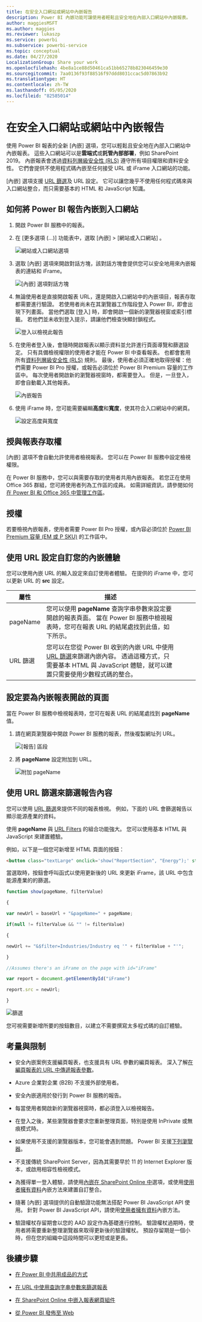 ```yaml
---
title: 在安全入口網站或網站中內嵌報告
description: Power BI 內嵌功能可讓使用者輕鬆且安全地在內部入口網站中內嵌報表。
author: maggiesMSFT
ms.author: maggies
ms.reviewer: lukaszp
ms.service: powerbi
ms.subservice: powerbi-service
ms.topic: conceptual
ms.date: 04/27/2020
LocalizationGroup: Share your work
ms.openlocfilehash: 4be8a1ce88d50461ca51bb65278b823046459e30
ms.sourcegitcommit: 7aa0136f93f88516f97ddd8031ccac5d07863b92
ms.translationtype: HT
ms.contentlocale: zh-TW
ms.lasthandoff: 05/05/2020
ms.locfileid: "82585014"
---
```

# <a name="embed-a-report-in-a-secure-portal-or-website"></a>在安全入口網站或網站中內嵌報告

使用 Power BI 報表的全新 [內嵌]  選項，您可以輕鬆且安全地在內部入口網站中內嵌報表。 這些入口網站可以是**雲端式**或**託管內部部署**，例如 SharePoint 2019。 內嵌報表會透過[資料列層級安全性 (RLS)](service-admin-rls.md) 遵守所有項目權限和資料安全性。 它們會提供不使用程式碼內嵌至任何接受 URL 或 iFrame 入口網站的功能。 

[內嵌]  選項支援 [URL 篩選](service-url-filters.md)及 URL 設定。 它可以讓您幾乎不使用任何程式碼來與入口網站整合，而只需要基本的 HTML 和 JavaScript 知識。

## <a name="how-to-embed-power-bi-reports-into-portals"></a>如何將 Power BI 報告內嵌到入口網站

1. 開啟 Power BI 服務中的報表。

2. 在 [更多選項 (...)]  功能表中，選取 [內嵌]   >  [網站或入口網站]  。

    ![網站或入口網站選項](media/service-embed-secure/power-bi-more-options-website.png)

2. 選取 [內嵌]  選項來開啟對話方塊，該對話方塊會提供您可以安全地用來內嵌報表的連結和 iFrame。

    ![[內嵌] 選項對話方塊](media/service-embed-secure/secure-embed-code-dialog.png)

3. 無論使用者是直接開啟報表 URL，還是開啟入口網站中的內嵌項目，報表存取都需要進行驗證。 若使用者尚未在其瀏覽器工作階段登入 Power BI，即會出現下列畫面。 當他們選取 [登入]  時，即會開啟一個新的瀏覽器視窗或索引標籤。 若他們並未收到登入提示，請讓他們檢查快顯封鎖程式。

    ![登入以檢視此報告](media/service-embed-secure/secure-embed-sign-in.png)

4. 在使用者登入後，會隨時開啟報表以顯示資料並允許進行頁面導覽和篩選設定。 只有具備檢視權限的使用者才能在 Power BI 中查看報表。 也都會套用所有[資料列層級安全性 (RLS)](service-admin-rls.md) 規則。 最後，使用者必須正確地取得授權：他們需要 Power BI Pro 授權，或報告必須位於 Power BI Premium 容量的工作區中。 每次使用者開啟新的瀏覽器視窗時，都需要登入。 但是，一旦登入，即會自動載入其他報表。

    ![內嵌報告](media/service-embed-secure/secure-embed-report.png)

5. 使用 iFrame 時，您可能需要編輯**高度**和**寬度**，使其符合入口網站中的網頁。

    ![設定高度與寬度](media/service-embed-secure/secure-embed-size.png)

## <a name="granting-report-access"></a>授與報表存取權

[內嵌]  選項不會自動允許使用者檢視報表。 您可以在 Power BI 服務中設定檢視權限。

在 Power BI 服務中，您可以與需要存取的使用者共用內嵌報表。 若您正在使用 Office 365 群組，您可將使用者列為工作區的成員。 如需詳細資訊，請參閱如何[在 Power BI 和 Office 365 中管理工作區](service-manage-app-workspace-in-power-bi-and-office-365.md)。

## <a name="licensing"></a>授權

若要檢視內嵌報表，使用者需要 Power BI Pro 授權，或內容必須位於 [Power BI Premium 容量 (EM 或 P SKU)](service-admin-premium-purchase.md) 的工作區中。

## <a name="customize-your-embed-experience-using-url-settings"></a>使用 URL 設定自訂您的內嵌體驗

您可以使用內嵌 URL 的輸入設定來自訂使用者體驗。 在提供的 iFrame 中，您可以更新 URL 的 **src** 設定。

| 屬性  | 描述  |  |  |  |
|--------------|-----------------------------------------------------------------------------------------------------------------------------------------------------------------------------------------------------------------------|---|---|---|
| pageName  | 您可以使用 **pageName** 查詢字串參數來設定要開啟的報表頁面。 當在 Power BI 服務中檢視報表時，您可在報表 URL 的結尾處找到此值，如下所示。 |  |  |  |
| URL 篩選  | 您可以在您從 Power BI 收到的內嵌 URL 中使用 [URL 篩選](service-url-filters.md)來篩選內嵌內容。 透過這種方式，只需要基本 HTML 與 JavaScript 體驗，就可以建置只需要使用少數程式碼的整合。  |  |  |  |

## <a name="set-which-page-opens-for-an-embedded-report"></a>設定要為內嵌報表開啟的頁面 

當在 Power BI 服務中檢視報表時，您可在報表 URL 的結尾處找到 **pageName** 值。

1. 請在網頁瀏覽器中開啟 Power BI 服務的報表，然後複製網址列 URL。

    ![[報告] 區段](media/service-embed-secure/secure-embed-report-section.png)

2. 將 **pageName** 設定附加到 URL。

    ![附加 pageName](media/service-embed-secure/secure-embed-append-page-name.png)

## <a name="filter-report-content-using-url-filters"></a>使用 URL 篩選來篩選報告內容 

您可以使用 [URL 篩選](service-url-filters.md)來提供不同的報表檢視。 例如，下面的 URL 會篩選報告以顯示能源產業的資料。

使用 **pageName** 與 [URL Filters](service-url-filters.md) 的組合功能強大。 您可以使用基本 HTML 與 JavaScript 來建置體驗。

例如，以下是一個您可新增至 HTML 頁面的按鈕：

```html
<button class="textLarge" onclick='show("ReportSection", "Energy");' style="display: inline-block;">Show Energy</button>
```

當選取時，按鈕會呼叫函式以使用更新後的 URL 來更新 iFrame，該 URL 中包含能源產業的的篩選。

```javascript
function show(pageName, filterValue)

{

var newUrl = baseUrl + "&pageName=" + pageName;

if(null != filterValue && "" != filterValue)

{

newUrl += "&$filter=Industries/Industry eq '" + filterValue + "'";

}

//Assumes there's an iFrame on the page with id="iFrame"

var report = document.getElementById("iFrame")

report.src = newUrl;

}
```

![篩選](media/service-embed-secure/secure-embed-filter.png)

您可視需要新增所要的按鈕數目，以建立不需要撰寫太多程式碼的自訂體驗。 

## <a name="considerations-and-limitations"></a>考量與限制

* 安全內嵌案例支援編頁報表，也支援具有 URL 參數的編頁報表。 深入了解[在編頁報表的 URL 中傳遞報表參數](paginated-reports/report-builder-url-pass-parameters.md)。

* Azure 企業對企業 (B2B) 不支援外部使用者。

* 安全內嵌適用於發行到 Power BI 服務的報告。

* 每當使用者開啟新的瀏覽器視窗時，都必須登入以檢視報告。

* 在登入之後，某些瀏覽器會要求您重新整理頁面，特別是使用 InPrivate 或無痕模式時。

* 如果使用不支援的瀏覽器版本，您可能會遇到問題。 Power BI 支援[下列瀏覽器](power-bi-browsers.md)。

* 不支援傳統 SharePoint Server，因為其需要早於 11 的 Internet Explorer 版本，或啟用相容性檢視模式。

* 為獲得單一登入體驗，請使用[內嵌在 SharePoint Online 中](service-embed-report-spo.md)選項，或使用[使用者擁有資料](developer/embedded/embed-sample-for-your-organization.md)內嵌方法來建置自訂整合。 

* 隨著 [內嵌]  選項提供的自動驗證功能無法搭配 Power BI JavaScript API 使用。 針對 Power BI JavaScript API，請使用[使用者擁有資料](developer/embedded/embed-sample-for-your-organization.md)內嵌方法。 

* 驗證權杖存留期會以您的 AAD 設定作為基礎進行控制。 驗證權杖過期時，使用者將需要重新整理瀏覽器來取得更新後的驗證權杖。 預設存留期是一個小時，但在您的組織中這段時間可以更短或是更長。

## <a name="next-steps"></a>後續步驟

* [在 Power BI 中共用成品的方式](service-how-to-collaborate-distribute-dashboards-reports.md)

* [在 URL 中使用查詢字串參數來篩選報表](service-url-filters.md)

* [在 SharePoint Online 中嵌入報表網頁組件](service-embed-report-spo.md)

* [從 Power BI 發佈至 Web](service-publish-to-web.md)

